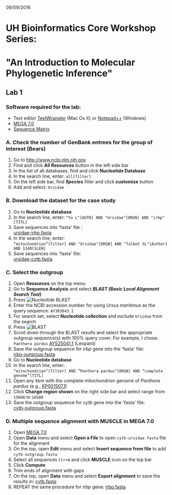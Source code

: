 09/09/2016

# UH Bioinformatics Core Workshop Series:<br/>
# "An Introduction to Molecular Phylogenetic Inference"

## Lab 1

### Software required for the lab:
* Text editor [TextWrangler](http://www.barebones.com/products/textwrangler/download.html) (Mac Os X) or [Notepad++](https://notepad-plus-plus.org/download/v6.9.2.html) (Windows)
* [MEGA 7.0](http://www.megasoftware.net/)
* [Sequence Matrix](http://gaurav.github.io/taxondna/) 

### A. Check the number of GenBank entrees for the group of interest (Bears)
1. Go to http://www.ncbi.nlm.nih.gov
2. Find and click **All Resources** button in the left side bar
3. In the list of all databases, find and click **Nucleotide Database**
4. In the search line, enter:
`all[filter]`
5. On the left side bar, find **_Species_** filter and click **customize** button
6. Add and select:
`Ursidae`

### B. Download the dataset for the case study
1. Go to **Nucleotide database**
2. In the search line, enter:
`"Yu L"[AUTH] AND "Ursidae"[ORGN] AND "irbp"[TITL]`
3. Save sequences into 'fasta' file :<br/>
[ursidae-irbp.fasta](https://raw.githubusercontent.com/vinni-bio/WS-20160909/master/LAB1/irbp-ursidae.fasta)
4. In the search line, enter:<br/>
`“mitochondrion”[filter] AND "Ursidae"[ORGN] AND "Talbot SL"[Author] AND 1140[SLEN]`
5. Save sequences into 'fasta' file:</br> 
[ursidae-cytb.fasta](https://raw.githubusercontent.com/vinni-bio/WS-20160909/master/LAB1/cytb-ursidae.fasta)

### C. Select the outgroup
1. Open **Resources** on the top menu
2. Go to **Sequence Analysis** and select **_BLAST (Basic Local Alignment Search Tool)_**
3. Press ![Nucleotide BLAST](https://blast.ncbi.nlm.nih.gov/images/nucleutide-blast-cover.png)
4. Enter the NCBI accession number for using *Ursus maritimus* as the query sequence:
`AY303843.1`
5. For search set, select **Nucleotide collection** and exclude `Ursidae` from the search
6. Press ![BLAST](https://blast.ncbi.nlm.nih.gov/images/blastButtonDown.jpg)
7. Scroll down through the BLAST results and select the appropriate outgroup sequence(s) with 100% query cover. For example, I chose:
`Panthera pardus` [AY525041.1](https://www.ncbi.nlm.nih.gov/nuccore/AY525041.1) (Leopard)
8. Save the outgroup sequence for *irbp* gene into the 'fasta' file:<br/>
[irbp-outgroup.fasta](https://raw.githubusercontent.com/vinni-bio/WS-20160909/master/LAB1/irbp-outgroup.fasta)
9. Go to **Nucleotide database**
10. In the search line, enter:<br/>
`“mitochondrion”[filter] AND ”Panthera pardus"[ORGN] AND ”complete genome”[TITL]`
11. Open any item with the complete mitochondrion genome of *Panthera pardus* (e.g., [KP001507.1](https://www.ncbi.nlm.nih.gov/nuccore/KP001507.1))
12. Click **Change region shown** on the right side bar and select range from `15000` to `16500`
13. Save the outgroup sequence for *cytb* gene into the 'fasta' file:<br/>
[cytb-outgroup.fasta](https://raw.githubusercontent.com/vinni-bio/WS-20160909/master/LAB1/cytb-outgroup.fasta)

### D. Multiple sequence alignment with MUSCLE in MEGA 7.0
1. Open [MEGA 7.0](http://www.megasoftware.net/)
2. Open **Data** menu and select **Open a File** to open `cytb-ursidae.fasta` file for the alignment
3. On the top, open **Edit** menu and select **Insert sequence from file** to add `cytb-outgroup.fasta`
4. Select all sequences `Ctr+A` and click **MUSCLE** icon on the top bar
5. Click **Compute**
6. Trim ends of alignment with gaps
6. On the top, open **Data** menu and select **Export alignment** to save the results in:
[cytb.fasta](https://raw.githubusercontent.com/vinni-bio/WS-20160909/master/LAB1/cytb.fasta)
7. REPEAT the same procedure for *irbp* gene:
[irbp.fasta](https://raw.githubusercontent.com/vinni-bio/WS-20160909/master/LAB1/irbp.fasta)

